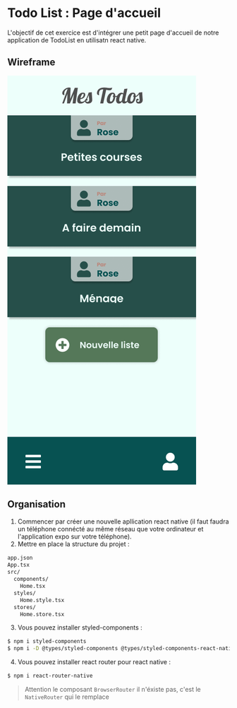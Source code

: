 # Todo List : Page d'accueil

L'objectif de cet exercice est d'intégrer une petit page d'accueil de notre application de TodoList en utilisatn react native.

## Wireframe

![home](../images/Home.png)

## Organisation

1. Commencer par créer une nouvelle apllication react native (il faut faudra un téléphone connécté au même réseau que votre ordinateur et l'application expo sur votre téléphone).
2. Mettre en place la structure du projet :

```
app.json
App.tsx
src/
  components/
    Home.tsx
  styles/
    Home.style.tsx
  stores/
    Home.store.tsx
```

3. Vous pouvez installer styled-components :

```bash
$ npm i styled-components
$ npm i -D @types/styled-components @types/styled-components-react-native
```

4. Vous pouvez installer react router pour react native :

```bash
$ npm i react-router-native
```

> Attention le composant `BrowserRouter` il n'éxiste pas, c'est le `NativeRouter` qui le remplace
